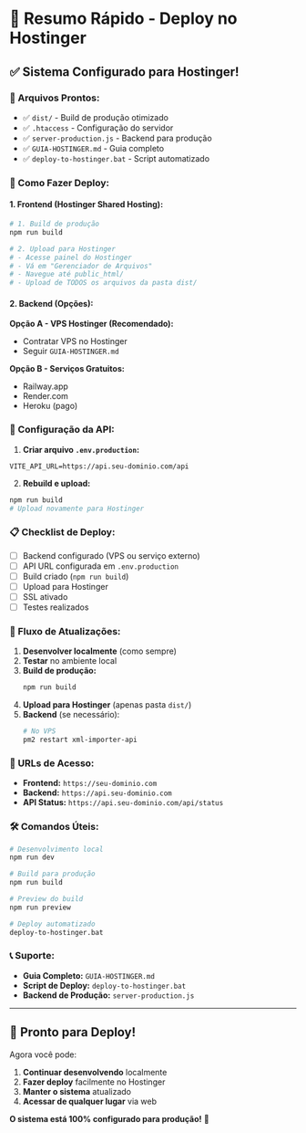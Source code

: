 # 🚀 Resumo Rápido - Deploy no Hostinger

## ✅ **Sistema Configurado para Hostinger!**

### **📁 Arquivos Prontos:**
- ✅ `dist/` - Build de produção otimizado
- ✅ `.htaccess` - Configuração do servidor
- ✅ `server-production.js` - Backend para produção
- ✅ `GUIA-HOSTINGER.md` - Guia completo
- ✅ `deploy-to-hostinger.bat` - Script automatizado

### **🚀 Como Fazer Deploy:**

#### **1. Frontend (Hostinger Shared Hosting):**
```bash
# 1. Build de produção
npm run build

# 2. Upload para Hostinger
# - Acesse painel do Hostinger
# - Vá em "Gerenciador de Arquivos"
# - Navegue até public_html/
# - Upload de TODOS os arquivos da pasta dist/
```

#### **2. Backend (Opções):**

**Opção A - VPS Hostinger (Recomendado):**
- Contratar VPS no Hostinger
- Seguir `GUIA-HOSTINGER.md`

**Opção B - Serviços Gratuitos:**
- Railway.app
- Render.com
- Heroku (pago)

### **🔧 Configuração da API:**

1. **Criar arquivo `.env.production`:**
```env
VITE_API_URL=https://api.seu-dominio.com/api
```

2. **Rebuild e upload:**
```bash
npm run build
# Upload novamente para Hostinger
```

### **📋 Checklist de Deploy:**

- [ ] Backend configurado (VPS ou serviço externo)
- [ ] API URL configurada em `.env.production`
- [ ] Build criado (`npm run build`)
- [ ] Upload para Hostinger
- [ ] SSL ativado
- [ ] Testes realizados

### **🔄 Fluxo de Atualizações:**

1. **Desenvolver localmente** (como sempre)
2. **Testar** no ambiente local
3. **Build de produção:**
   ```bash
   npm run build
   ```
4. **Upload para Hostinger** (apenas pasta `dist/`)
5. **Backend** (se necessário):
   ```bash
   # No VPS
   pm2 restart xml-importer-api
   ```

### **🎯 URLs de Acesso:**

- **Frontend:** `https://seu-dominio.com`
- **Backend:** `https://api.seu-dominio.com`
- **API Status:** `https://api.seu-dominio.com/api/status`

### **🛠️ Comandos Úteis:**

```bash
# Desenvolvimento local
npm run dev

# Build para produção
npm run build

# Preview do build
npm run preview

# Deploy automatizado
deploy-to-hostinger.bat
```

### **📞 Suporte:**

- **Guia Completo:** `GUIA-HOSTINGER.md`
- **Script de Deploy:** `deploy-to-hostinger.bat`
- **Backend de Produção:** `server-production.js`

---

## 🎉 **Pronto para Deploy!**

Agora você pode:
1. **Continuar desenvolvendo** localmente
2. **Fazer deploy** facilmente no Hostinger
3. **Manter o sistema** atualizado
4. **Acessar de qualquer lugar** via web

**O sistema está 100% configurado para produção!** 🚀
